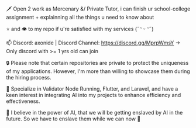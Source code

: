 🗡️ Open 2 work as Mercenary &/ Private Tutor, i can finish ur school-college assignment + explainning all the things u need to know about

⭐ and 👁️ to my repo if u're satisfied with my services (˶ᵔ ᵕ ᵔ˶)


📫 Discord: axonide | Discord Channel: https://discord.gg/MprpWmsY -> Only discord with >= 1 yrs old can join

🔒 Please note that certain repositories are private to protect the uniqueness of my applications. However, I'm more than willing to showcase them during the hiring process.

:pushpin: Specialize in Validator Node Running, Flutter, and Laravel, and have a keen interest in integrating AI into my projects to enhance efficiency and effectiveness. 

:pushpin: I believe in the power of AI, that we will be getting enslaved by AI in the future. So we have to enslave them while we can now :poop:

<!---
marviano/marviano is a ✨ special ✨ repository because its `README.md` (this file) appears on your GitHub profile.
You can click the Preview link to take a look at your changes.
--->
